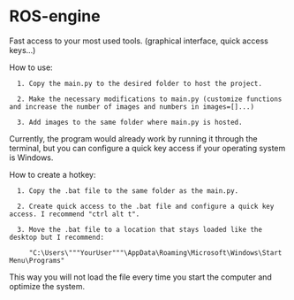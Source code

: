 # ROS-engine
Fast access to your most used tools. (graphical interface, quick access keys...)

How to use:

      1. Copy the main.py to the desired folder to host the project.

      2. Make the necessary modifications to main.py (customize functions and increase the number of images and numbers in images=[]...)

      3. Add images to the same folder where main.py is hosted.

   Currently, the program would already work by running it through the terminal, but you can configure a quick key access if your operating system is Windows.

How to create a hotkey:

      1. Copy the .bat file to the same folder as the main.py.

      2. Create quick access to the .bat file and configure a quick key access. I recommend "ctrl alt t".

      3. Move the .bat file to a location that stays loaded like the desktop but I recommend:

         "C:\Users\"""YourUser"""\AppData\Roaming\Microsoft\Windows\Start Menu\Programs"

This way you will not load the file every time you start the computer and optimize the system.
